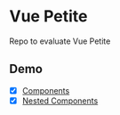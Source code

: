# Vue Petite

Repo to evaluate Vue Petite

## Demo

- [x] [Components](https://petite.toolbomber.com)
- [x] [Nested Components](https://petite.toolbomber.com/vote/)
